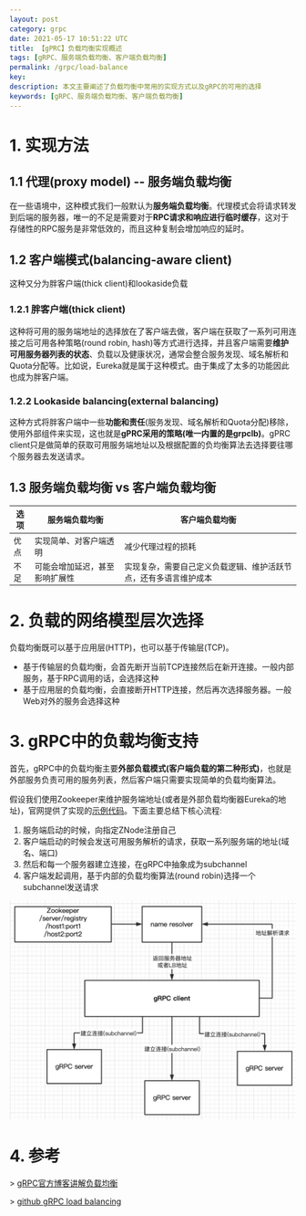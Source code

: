 ```yaml
---
layout: post
category: grpc
date: 2021-05-17 10:51:22 UTC
title: 【gPRC】负载均衡实现概述
tags: [gRPC、服务端负载均衡、客户端负载均衡]
permalink: /grpc/load-balance
key: 
description: 本文主要阐述了负载均衡中常用的实现方式以及gRPC的可用的选择
keywords: [gRPC、服务端负载均衡、客户端负载均衡]
---
```


# 1. 实现方法

## 1.1 代理(proxy model) -- 服务端负载均衡

在一些语境中，这种模式我们一般默认为**服务端负载均衡**。代理模式会将请求转发到后端的服务器，唯一的不足是需要对于**RPC请求和响应进行临时缓存**，这对于存储性的RPC服务是非常低效的，而且这种复制会增加响应的延时。

## 1.2 客户端模式(balancing-aware client)

这种又分为胖客户端(thick client)和lookaside负载

### 1.2.1 胖客户端(thick client)

这种将可用的服务端地址的选择放在了客户端去做，客户端在获取了一系列可用连接之后可用各种策略(round robin, hash)等方式进行选择，并且客户端需要**维护可用服务器列表的状态**、负载以及健康状况，通常会整合服务发现、域名解析和Quota分配等。比如说，Eureka就是属于这种模式。由于集成了太多的功能因此也成为胖客户端。

### 1.2.2 Lookaside balancing(external balancing)

这种方式将胖客户端中一些**功能和责任**(服务发现、域名解析和Quota分配)移除，使用外部组件来实现，这也就是**gPRC采用的策略(唯一内置的是grpclb)**。gPRC client只是做简单的获取可用服务端地址以及根据配置的负均衡算法去选择要往哪个服务器去发送请求。

## 1.3  服务端负载均衡 vs 客户端负载均衡

| 选项 | 服务端负载均衡                 | 客户端负载均衡                                               |
| ---- | ------------------------------ | ------------------------------------------------------------ |
| 优点 | 实现简单、对客户端透明   | 减少代理过程的损耗                                           |
| 不足 | 可能会增加延迟，甚至影响扩展性 | 实现复杂，需要自己定义负载逻辑、维护活跃节点，还有多语言维护成本 |

#  2. 负载的网络模型层次选择

负载均衡既可以基于应用层(HTTP)，也可以基于传输层(TCP)。

+ 基于传输层的负载均衡，会首先断开当前TCP连接然后在新开连接。一般内部服务，基于RPC调用的话，会选择这种
+ 基于应用层的负载均衡，会直接断开HTTP连接，然后再次选择服务器。一般Web对外的服务会选择这种

# 3. gRPC中的负载均衡支持

首先，gRPC中的负载均衡主要**外部负载模式(客户端负载的第二种形式)**，也就是外部服务负责可用的服务列表，然后客户端只需要实现简单的负载均衡算法。

假设我们使用Zookeeper来维护服务端地址(或者是外部负载均衡器Eureka的地址)，官网提供了实现的[示例代码](https://github.com/makdharma/grpc-zookeeper-lb)。下面主要总结下核心流程:

1. 服务端启动的时候，向指定ZNode注册自己
2. 客户端启动的时候会发送可用服务解析的请求，获取一系列服务端的地址(域名、端口)
3. 然后和每一个服务器建立连接，在gRPC中抽象成为subchannel
4. 客户端发起调用，基于内部的负载均衡算法(round robin)选择一个subchannel发送请求

![grpc-zookeeper](/static/images/charts/2021-05-17/grpc-zookeeper.png)

# 4. 参考

\> [gRPC官方博客讲解负载均衡](https://grpc.io/blog/grpc-load-balancing/)

\> [github gRPC load balancing](https://github.com/grpc/grpc/blob/master/doc/load-balancing.md)


